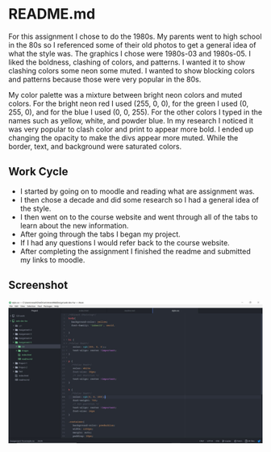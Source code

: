 # README.md
For this assignment I chose to do the 1980s. My  parents went to high school in the 80s so I referenced some of their old photos to get a general idea of what the style was. The graphics I chose were 1980s-03 and 1980s-05. I liked the boldness, clashing of colors, and patterns. I wanted it to show clashing colors some neon some muted. I wanted to show blocking colors and patterns because those were very popular in the 80s.

My color palette was a mixture between bright neon colors and muted colors. For the bright neon red I used (255, 0, 0), for the green I used (0, 255, 0), and for the blue I used (0, 0, 255). For the other colors I typed in the names such as yellow, white, and powder blue. In my research I noticed it was very popular to clash color and print to appear more bold. I ended up changing the opacity to make the divs appear more muted. While the border, text, and background were saturated colors.

## Work Cycle
- I started by going on to moodle and reading what are assignment was.
- I then chose a decade and did some research so I had a general idea of the style.
- I then went on to the course website and went through all of the tabs to learn about the new information.
- After going through the tabs I began my project.
- If I had any questions I would refer back to the course website.
- After completing the assignment I finished the readme and submitted my links to moodle.

## Screenshot
![Picture of screenshot](./Images/screenshot.JPG) 
